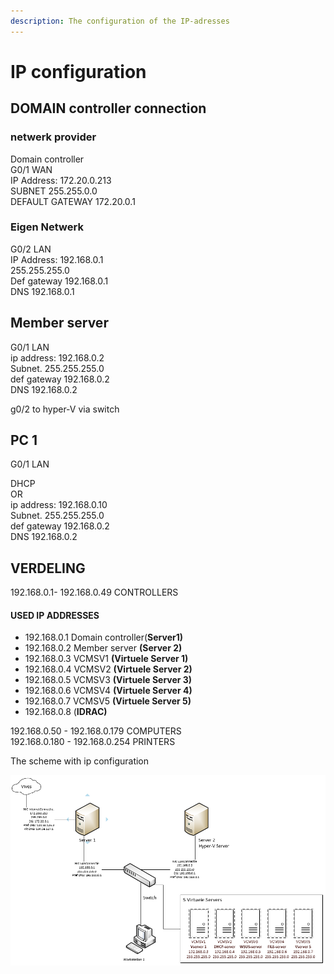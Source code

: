 ```yaml
---
description: The configuration of the IP-adresses
---
```


# IP configuration

## DOMAIN controller connection

### netwerk provider

Domain controller   
G0/1 WAN  
IP Address: 172.20.0.213  
SUBNET 255.255.0.0  
DEFAULT GATEWAY 172.20.0.1

### Eigen Netwerk

G0/2 LAN  
IP Address: 192.168.0.1  
255.255.255.0  
Def gateway 192.168.0.1  
DNS 192.168.0.1

## Member server

G0/1 LAN  
ip address: 192.168.0.2   
Subnet. 255.255.255.0  
def gateway 192.168.0.2   
DNS 192.168.0.2 

g0/2 to hyper-V via switch

## PC 1

G0/1 LAN

DHCP  
OR  
ip address: 192.168.0.10   
Subnet. 255.255.255.0  
def gateway 192.168.0.2   
DNS 192.168.0.2 

## VERDELING

192.168.0.1- 192.168.0.49 CONTROLLERS

####     USED IP ADDRESSES

* 192.168.0.1 Domain controller\(**Server1\)**
* 192.168.0.2 Member server **\(Server 2\)**
* 192.168.0.3 VCMSV1 **\(Virtuele Server 1\)**
* 192.168.0.4 VCMSV2 **\(Virtuele Server 2\)**
* 192.168.0.5 VCMSV3 **\(Virtuele Server 3\)**
* 192.168.0.6 VCMSV4 **\(Virtuele Server 4\)**
* 192.168.0.7 VCMSV5 **\(Virtuele Server 5\)**
* 192.168.0.8 \(**IDRAC\)** 

192.168.0.50 - 192.168.0.179 COMPUTERS  
192.168.0.180 - 192.168.0.254 PRINTERS

The scheme with ip configuration

![Schema with ip configuration](.gitbook/assets/schema16okt.png)




